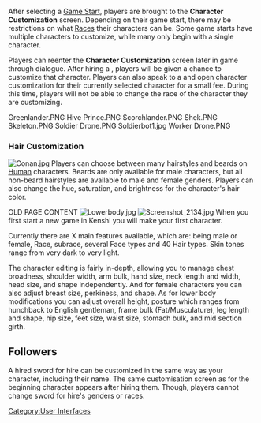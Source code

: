 After selecting a [Game Start](Game_Starts.md "wikilink"), players are
brought to the **Character Customization** screen. Depending on their
game start, there may be restrictions on what [Races](Races.md "wikilink")
their characters can be. Some game starts have multiple characters to
customize, while many only begin with a single character.

Players can reenter the **Character Customization** screen later in game
through dialogue. After hiring a [](Generic_Recruits.md), players will be given a chance to
customize that character. Players can also speak to a [](Plastic_Surgeon.md) and open character customization
for their currently selected character for a small fee. During this
time, players will not be able to change the race of the character they
are customizing.

Greenlander.PNG Hive Prince.PNG Scorchlander.PNG Shek.PNG Skeleton.PNG
Soldier Drone.PNG Soldierbot1.jpg Worker Drone.PNG

### Hair Customization

![](Conan.jpg "Conan.jpg") Players can choose between many hairstyles
and beards on [Human](Human.md "wikilink") characters. Beards are only
available for male characters, but all non-beard hairstyles are
available to male and female genders. Players can also change the hue,
saturation, and brightness for the character's hair color.

OLD PAGE CONTENT ![](Lowerbody.jpg "Lowerbody.jpg")
![](Screenshot_2134.jpg "Screenshot_2134.jpg") When you first start a
new game in Kenshi you will make your first character.

Currently there are X main features available, which are: being male or
female, Race, subrace, several Face types and 40 Hair types. Skin tones
range from very dark to very light.

The character editing is fairly in-depth, allowing you to manage chest
broadness, shoulder width, arm bulk, hand size, neck length and width,
head size, and shape independently. And for female characters you can
also adjust breast size, perkiness, and shape. As for lower body
modifications you can adjust overall height, posture which ranges from
hunchback to English gentleman, frame bulk (Fat/Musculature), leg length
and shape, hip size, feet size, waist size, stomach bulk, and mid
section girth.

## Followers

A hired sword for hire can be customized in the same way as your
character, including their name. The same customisation screen as for
the beginning character appears after hiring them. Though, players
cannot change sword for hire's genders or races.

[Category:User Interfaces](Category:User_Interfaces "wikilink")